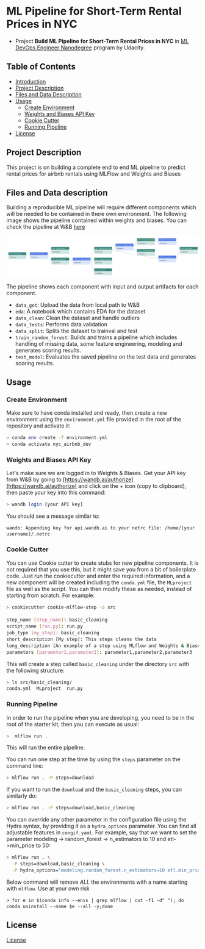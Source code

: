 # ML Pipeline for Short-Term Rental Prices in NYC

- Project **Build ML Pipeline for Short-Term Rental Prices in NYC** in [ML DevOps Engineer Nanodegree](https://www.udacity.com/course/machine-learning-dev-ops-engineer-nanodegree--nd0821)  program by Udacity.

## Table of Contents

- [Introduction](#ml-pipeline-for-short-term-rental-prices-in-nyc)
- [Project Description](#project-description)
- [Files and Data Description](#files-and-data-description)
- [Usage](#usage)
  * [Create Environment](#create-environment)
  * [Weights and Biases API Key](#weights-and-biases-api-key)
  * [Cookie Cutter](#cookie-cutter)
  * [Running Pipeline](#running-pipeline)
- [License](#license)

## Project Description
This project is on building a complete end to end ML pipeline to predict rental prices for airbnb rentals using MLFlow and Weights and Biases

## Files and Data description
Building a reproducible ML pipeline will require different components which will be needed to be contained in there own environment. The following image shows the pipeline contained within weights and biases. You can check the pipeline at W&B [here](https://wandb.ai/faz-naimov/nyc_airbnb/groups/v1.0.0)

![Pipeline](/images/pipeline_graph_view.png)

The pipeline shows each component with input and output artifacts for each component.
- ```data_get```: Upload the data from local path to W&B
- ```eda```: A notebook which contains EDA for the dataset
- ```data_clean```: Clean the dataset and handle outliers
- ```data_tests```: Performs data validation
- ```data_split```: Splits the dataset to trainval and test
- ```train_random_forest```: Builds and trains a pipeline which includes handling of missing data, some feature engineering, modeling and generates scoring results.
- ```test_model```: Evaluates the saved pipeline on the test data and generates scoring results.

## Usage

### Create Environment
Make sure to have conda installed and ready, then create a new environment using the ``environment.yml``
file provided in the root of the repository and activate it:

```bash
> conda env create -f environment.yml
> conda activate nyc_airbnb_dev
```

### Weights and Biases API Key
Let's make sure we are logged in to Weights & Biases. Get your API key from W&B by going to 
[https://wandb.ai/authorize](https://wandb.ai/authorize) and click on the + icon (copy to clipboard), 
then paste your key into this command:

```bash
> wandb login [your API key]
```

You should see a message similar to:
```
wandb: Appending key for api.wandb.ai to your netrc file: /home/[your username]/.netrc
```

### Cookie Cutter
You can use Cookie cutter to create stubs for new pipeline components. It is not required that you use this, but it might save you from a bit of boilerplate code. Just run the cookiecutter and enter the required information, and a new component will be created including the `conda.yml` file, the `MLproject` file as well as the script. You can then modify these as needed, instead of starting from scratch.
For example:

```bash
> cookiecutter cookie-mlflow-step -o src

step_name [step_name]: basic_cleaning
script_name [run.py]: run.py
job_type [my_step]: basic_cleaning
short_description [My step]: This steps cleans the data
long_description [An example of a step using MLflow and Weights & Biases]: Performs basic cleaning on the data and save the results in Weights & Biases
parameters [parameter1,parameter2]: parameter1,parameter2,parameter3
```

This will create a step called ``basic_cleaning`` under the directory ``src`` with the following structure:

```bash
> ls src/basic_cleaning/
conda.yml  MLproject  run.py
```

### Running Pipeline
In order to run the pipeline when you are developing, you need to be in the root of the starter kit, 
then you can execute as usual:

```bash
>  mlflow run .
```
This will run the entire pipeline.

You can run one step at the time by using the `steps` parameter on the command line:

```bash
> mlflow run . -P steps=download
```
If you want to run the ``download`` and the ``basic_cleaning`` steps, you can similarly do:
```bash
> mlflow run . -P steps=download,basic_cleaning
```

You can override any other parameter in the configuration file using the Hydra syntax, by
providing it as a ``hydra_options`` parameter. You can find all adjustable features in ```congif.yaml```. For example, say that we want to set the parameter
modeling -> random_forest -> n_estimators to 10 and etl->min_price to 50:

```bash
> mlflow run . \
  -P steps=download,basic_cleaning \
  -P hydra_options="modeling.random_forest.n_estimators=10 etl.min_price=50"
```



Below command will remove *ALL* the environments with a name starting with `mlflow`. Use at your own risk

```
> for e in $(conda info --envs | grep mlflow | cut -f1 -d" "); do conda uninstall --name $e --all -y;done
```

## License

[License](LICENSE.txt)
